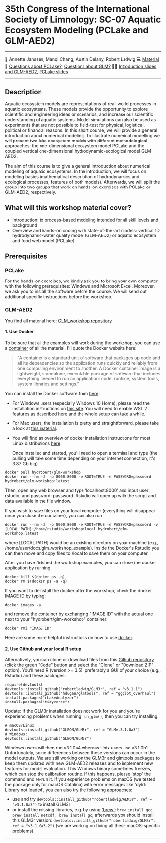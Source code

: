 # 35th Congress of the International Society of Limnology: SC-07 Aquatic Ecosystem Modeling (PCLake and GLM-AED2)

-----

:busts_in_silhouette: Annette Janssen, Manqi Chang, Austin Delany, Robert Ladwig
:computer: [Material](https://github.com/robertladwig/SIL21_SC07)  
:email: [Questions about PCLake?](mailto:annette.janssen@wur.nl), [Questions about GLM?](mailto:rladwig2@wisc.edu)
:teacher: [Introduction slides and GLM-AED2](https://docs.google.com/presentation/d/1zqoOMVjak10cjrNXVYTRbMz5clcjO13f2dh_fM475v8/edit?usp=sharing), [PCLake slides](https://docs.google.com/presentation/d/1L7YfoevXEjjw8QKtXZt4gzbZLOtHOVj21FuAwA_gEf8/edit?usp=sharing)

-----

## Description

Aquatic ecosystem models are representations of real-world processes in aquatic ecosystems. These models provide the opportunity to explore scientific and engineering ideas or scenarios, and increase our scientific understanding of aquatic systems. Model simulations can also be used as experiments that are not possible to field-test for physical, logistical, political or financial reasons.
In this short course, we will provide a general introduction about numerical modeling. To illustrate numerical modelling we will present two lake ecosystem models with different methodological approaches: the one-dimensional ecosystem model PCLake and the coupled vertical one-dimensional hydrodynamic-ecological model GLM-AED2.

The aim of this course is to give a general introduction about numerical modeling of aquatic ecosystems. In the introduction, we will focus on modeling basics (mathematical description of hydrodynamics and ecological processes, features of both models). Afterwards, we will split the group into two groups that work on hands-on exercises with PCLake or GLM-AED2, respectively.

## What will this workshop material cover?
  - Introduction: to process-based modeling intended for all skill levels and background
  - Overview and hands-on coding with state-of-the-art models: vertical 1D hydrodynamic-water quality model (GLM-AED2) or aquatic ecosystem and food web model (PCLake)

## Prerequisites

### PCLake
For the hands-on exercises, we kindly ask you to bring your own computer with the following prerequisites: Windows and Microsoft Excel. Moreover, we ask you to install the software before the course. We will send out additional specific instructions before the workshop.

### GLM-AED2
You find all material here: [GLM_workshop repository](https://github.com/robertladwig/GLM_workshop)

#### 1. Use Docker
   To be sure that all the examples will *work* during the workshop, you can use a [container](https://hub.docker.com/r/hydrobert/glm-workshop) of all the material. I'll quote the Docker website here:

   > "A container is a standard unit of software that packages up code and all its dependencies so the application runs quickly and reliably from one computing environment to another. A Docker container image is a lightweight, standalone, executable package of software that includes everything needed to run an application: code, runtime, system tools, system libraries and settings."

   You can install the Docker software from [here](https://docs.docker.com/get-docker/):

   - For Windows users (especially Windows 10 Home), please read the installation instructions on [this site](https://docs.docker.com/docker-for-windows/install-windows-home/). You will need to enable WSL 2 features as described [here](https://docs.microsoft.com/en-us/windows/wsl/install-win10) and the whole setup can take a while.
   - For Mac users, the installation is pretty and straightforward, please take a look at [this material](https://docs.docker.com/docker-for-mac/install/).
   - You will find an overview of docker installation instructions for most Linux distributions [here](https://docs.docker.com/engine/install/).

     Once installed and started, you'll need to open a terminal and type (the pulling will take some time depending on your internet connection, it's 3.87 Gb big)


    docker pull hydrobert/glm-workshop
    docker run --rm -d  -p 8000:8000 -e ROOT=TRUE -e PASSWORD=password hydrobert/glm-workshop:latest


   Then, open any web browser and type ‘localhost:8000’ and input user: rstudio, and password: password. Rstudio will open up with the script and data available in the file window.

  If you wish to save files on your local computer (everything will disappear once you close the container), you can also run


    docker run --rm -d  -p 8000:8000 -e ROOT=TRUE -e PASSWORD=password -v [LOCAL PATH]:/home/rstudio/workshop/local hydrobert/glm-workshop:latest


   where [LOCAL PATH] would be an existing directory on your machine (e.g., /home/user/docs/glm_workshop_example). Inside the Docker's Rstudio you can then move and copy files to /local to save them on your computer.

   After you have finished the workshop examples, you can close the docker application by running


    docker kill $(docker ps -q)
    docker rm $(docker ps -a -q)


   If you want to deinstall the docker after the workshop, check the docker IMAGE ID by typing:


    docker images -a


   and remove the container by exchanging "IMAGE ID" with the actual one next to your "hydrobert/glm-workshop" container:


    docker rmi "IMAGE ID"

  Here are some more helpful instructions on how to use [docker](https://docs.google.com/document/d/1uxw5aa1gsMpvCBpsGZlaQOkBELR1MJmBQzu4vEKYBoY/edit?usp=sharing).

#### 2. Use Github and your local R setup
   Alternatively, you can clone or download files from this [Github repository](https://github.com/robertladwig/GLM_workshop) (click the green "Code" button and select the "Clone" or "Download ZIP" option).
  You’ll need R (version >= 3.5), preferably a GUI of your choice (e.g., Rstudio) and these packages:
  ```
  require(devtools)
  devtools::install_github("robertladwig/GLM3r", ref = "v3.1.1")
  devtools::install_github("hdugan/glmtools", ref = "ggplot_overhaul")
  install.packages("rLakeAnalyzer")
  install.packages("tidyverse")
  ```
Update: If the GLM3r installation does not work for you and you're experiencing problems when running ```run_glm()```, then you can try installing:

  ```
  # macOS/Linux
  devtools::install_github("GLEON/GLM3r", ref = "GLMv.3.1.0a3")
  # Windows:
  devtools::install_github("GLEON/GLM3r")
  ```

Windows users will then run v3.1.0a4 whereas Unix users use v3.1.0b1. Unfortunately, some differences between these versions can occur in the model outputs. We are still working on the GLM3r and glmtools packages to keep them updated with new GLM-AED2 releases and to implement new features for model evaluation. This Windows binary sometimes freezes, which can stop the calibration routine. If this happens, please 'stop' the command and re-run it. If you experience problems on macOS (we tested the package only for macOS Catalina) with error messages like 'dyld: Library not loaded', you can also try the following approaches:

   - use and try ``` devtools::install_github("robertladwig/GLM3r", ref = "v3.1.0a3") ``` to install GLM3r
   - or install the missing libraries, e.g. by using ['brew'](https://brew.sh): ``` brew install gcc ```, ``` brew install netcdf```, ``` brew install gc```; afterwards you should install this GLM3r version: ```devtools::install_github("robertladwig/GLM3r", ref = "v3.1.0a3-2")``` (we are working on fixing all these macOS-specific problems)

-----
